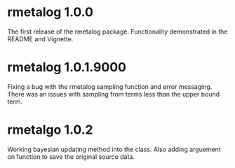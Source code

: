 # rmetalog 1.0.0
The first release of the rmetalog package. Functionality demonstrated in the README and Vignette.

# rmetalog 1.0.1.9000
Fixing a bug with the rmetalog sampling function and error messaging. There was an issues with sampling from terms less than the upper bound term.

# rmetalgo 1.0.2
Working bayesian updating method into the class. Also adding arguement on function to save the original source data.
